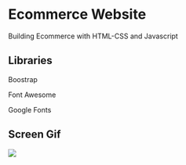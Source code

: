 
<h1> Ecommerce Website </h1>

Building Ecommerce with HTML-CSS and Javascript

<h2> Libraries </h2>

Boostrap

Font Awesome

Google Fonts

<h2> Screen Gif </h2>

![](gif1)
